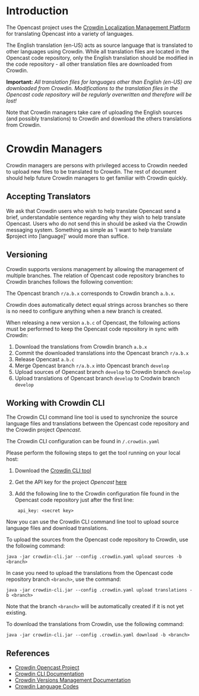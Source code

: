 Introduction
============

The Opencast project uses the
[Crowdin Localization Management Platform](https://crowdin.com/project/opencast-community) for translating
Opencast into a variety of languages.

The English translation (en-US) acts as source language that is translated to other languages using Crowdin.
While all translation files are located in the Opencast code repository, only the English translation should
be modified in the code repository - all other translation files are downloaded from Crowdin.

**Important:** *All translation files for languages other than English (en-US) are downloaded from Crowdin.
Modifications to the translation files in the Opencast code repository will be regularly overwritten and
therefore will be lost!*

Note that Crowdin managers take care of uploading the English sources (and possibly translations) to Crowdin and download the
others translations from Crowdin.

Crowdin Managers
================

Crowdin managers are persons with privileged access to Crowdin needed to upload new files to be translated to Crowdin.
The rest of document should help future Crowdin managers to get familiar with Crowdin quickly.

Accepting Translators
---------------------

We ask that Crowdin users who wish to help translate Opencast send a brief, understandable sentence regarding why they
wish to help translate Opencast. Users who do not send this in should be asked via the Crowdin messaging system. Something
as simple as 'I want to help translate $project into [language]' would more than suffice.

Versioning
----------

Crowdin supports versions management by allowing the management of multiple branches. The relation of
Opencast code repository branches to Crowdin branches follows the following convention:

The Opencast branch `r/a.b.x` corresponds to Crowdin branch `a.b.x`.

Crowdin does automatically detect equal strings across branches so there is no need to configure anything when
a new branch is created.

When releasing a new version `a.b.c` of Opencast, the following actions must be performed to keep the Opencast code
repository in sync with Crowdin:

1. Download the translations from Crowdin branch `a.b.x`
2. Commit the downloaded translations into the Opencast branch `r/a.b.x`
3. Release Opencast `a.b.c`
4. Merge Opencast branch `r/a.b.x` into Opencast branch `develop`
5. Upload sources of Opencast branch `develop` to Crowdin branch `develop`
6. Upload translations of Opencast branch `develop` to Crodwin branch `develop`

Working with Crowdin CLI
------------------------

The Crowdin CLI command line tool is used to synchronize the source language files and
translations between the Opencast code repository and the Crowdin project *Opencast*. 

The Crowdin CLI configuration can be found in `/.crowdin.yaml`

Please perform the following steps to get the tool running on your local host:

1. Download the [Crowdin CLI tool](https://crowdin.com/page/cli-tool)
2. Get the API key for the project *Opencast* 
[here](https://crowdin.com/project/opencast-community/settings#integration)
3. Add the following line to the Crowdin configuration file found in the Opencast code repository just after
the first line:

        api_key: <secret key>

Now you can use the Crowdin CLI command line tool to upload source language files and download translations.

To upload the sources from the Opencast code repository to Crowdin, use the following command:

    java -jar crowdin-cli.jar --config .crowdin.yaml upload sources -b <branch>

In case you need to upload the translations from the Opencast code repository branch `<branch>`, use the command:

    java -jar crowdin-cli.jar --config .crowdin.yaml upload translations -b <branch>

Note that the branch `<branch>` will be automatically created if it is not yet existing.

To download the translations from Crowdin, use the following command:

    java -jar crowdin-cli.jar --config .crowdin.yaml download -b <branch>

References
----------

 - [Crowdin Opencast Project](https://crowdin.com/project/opencast-community)
 - [Crowdin CLI Documentation](https://crowdin.com/page/cli-tool)
 - [Crowdin Versions Management Documentation](https://support.crowdin.com/articles/versions-management/)
 - [Crowdin Language Codes](https://crowdin.com/page/api/language-codes)
